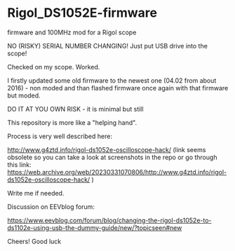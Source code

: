 # Rigol_DS1052E-firmware
firmware and 100MHz mod for a Rigol scope

NO (RISKY) SERIAL NUMBER CHANGING! Just put USB drive into the scope! 

Checked on my scope. Worked. 

I firstly updated some old firmware to the newest one (04.02 from about 2016) - non moded
and than flashed firmware once again with that firmware but moded. 

DO IT AT YOU OWN RISK - it is minimal but still

This repository is more like a "helping hand".

Process is very well described here:

http://www.g4ztd.info/rigol-ds1052e-oscilloscope-hack/
(link seems obsolete so you can take a look at screenshots in the repo
or go through this link: https://web.archive.org/web/20230331070806/http://www.g4ztd.info/rigol-ds1052e-oscilloscope-hack/ )



Write me if needed. 

Discussion on EEVblog forum:

https://www.eevblog.com/forum/blog/changing-the-rigol-ds1052e-to-ds1102e-using-usb-the-dummy-guide/new/?topicseen#new


Cheers! Good luck
